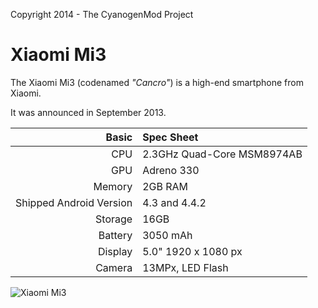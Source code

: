 Copyright 2014 - The CyanogenMod Project

Xiaomi Mi3
==============

The Xiaomi Mi3 (codenamed _"Cancro"_) is a high-end smartphone from Xiaomi.

It was announced in September 2013.

Basic   | Spec Sheet
-------:|:-------------------------
CPU     | 2.3GHz Quad-Core MSM8974AB
GPU     | Adreno 330
Memory  | 2GB RAM
Shipped Android Version | 4.3 and 4.4.2
Storage | 16GB
Battery | 3050 mAh
Display | 5.0" 1920 x 1080 px
Camera  | 13MPx, LED Flash

![Xiaomi Mi3](http://cdn.gsmarena.com/vv/reviewsimg/xiaomi-mi-3/gal/gsmarena_004.jpg "Xiaomi Mi3 in black")

